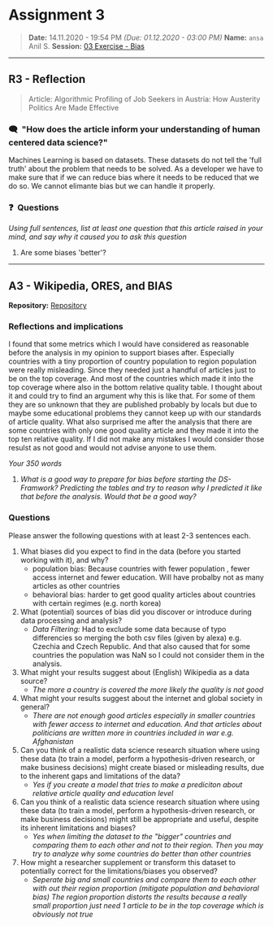 ﻿# Assignment 3
> **Date:** 14.11.2020 - 19:54 PM *(Due: 01.12.2020 - 03:00 PM)*
> **Name:** `ansa` Anil S.
> **Session:** [03 Exercise - Bias](https://github.com/FUB-HCC/hcds-winter-2020/wiki/03_exercise)   
----

## R3 - Reflection
> Article: Algorithmic Profiling of Job Seekers in Austria: How Austerity Politics Are Made Effective

### 🗨️&nbsp; "How does the article inform your understanding of human centered data science?"  
Machines Learning is based on datasets. These datasets do not tell the 'full truth' about the problem that needs to be solved. As a developer we have to make sure that if we can reduce bias where it needs to be reduced that we do so. We cannot elimante bias but we can handle it properly.


### ❓&nbsp; Questions
_Using full sentences, list at least one question that this article raised in your mind, and say why it caused you to ask this question_

1. Are some biases 'better'?

***

## A3 - Wikipedia, ORES, and BIAS

**Repository:** [Repository](https://github.com/AnilSahintuerk/A3-hcds-hcc-bias)

### Reflections and implications

  I found that some metrics which I would have considered as reasonable before the analysis in my opinion to support biases after. Especially countries with a tiny proportion of country population to region population were really misleading. Since they needed just a handful of articles just to be on the top coverage. And most of the countries which made it into the top coverage where also in the bottom relative quality table. I thought about it and could try to find an argument why this is like that. For some of them they are so unknown that they are published probably by locals but due to maybe some educational problems they cannot keep up with our standards of article quality. What also surprised me after the analysis that there are some countries with only one good quality article and they made it into the top ten relative quality. If I did not make any mistakes I would consider those resulst as not good and would not advise anyone to use them.

_Your 350 words_

1. _What is a good way to prepare for bias before starting the DS-Framwork? Predicting the tables and try to reason why I predicted it like that before the analysis. Would that be a good way?_

### Questions

Please answer the following questions with at least 2-3 sentences each.

1. What biases did you expect to find in the data (before you started working with it), and why?
    * population bias: Because countries with fewer population , fewer access internet and fewer education. Will have probalby not as many articles as other countries 
    * behavioral bias: harder to get good quality articles about countries with certain regimes (e.g. north korea)
1. What (potential) sources of bias did you discover or introduce during data processing and analysis?
    * _Data Filtering:_ Had to exclude some data because of typo differencies so merging the both csv files (given by alexa) e.g. Czechia and Czech Republic. And that also caused that for some countries the population was NaN so I could not consider them in the analysis.
1. What might your results suggest about (English) Wikipedia as a data source?
    * _The more a country is covered the more likely the quality is not good_
1. What might your results suggest about the internet and global society in general?
    * _There are not enough good articles especially in smaller countries with fewer access to internet and education. And that articles about politicians are written more in countries included in war e.g. Afghanistan_
1. Can you think of a realistic data science research situation where using these data (to train a model, perform a hypothesis-driven research, or make business decisions) might create biased or misleading results, due to the inherent gaps and limitations of the data?
    * _Yes if you create a model that tries to make a prediciton about relative article quality and education level_
1. Can you think of a realistic data science research situation where using these data (to train a model, perform a hypothesis-driven research, or make business decisions) might still be appropriate and useful, despite its inherent limitations and biases?
    * _Yes when limiting the dataset to the "bigger" countries and comparing them to each other and not to their region. Then you may try to analyze why some countries do better than other countries_
1. How might a researcher supplement or transform this dataset to potentially correct for the limitations/biases you observed?
    * _Seperate big and small countries and compare them to each other with out their region proportion (mitigate population and behavioral bias)
The region proportion distorts the results because a really small proportion just need 1 article to be in the top coverage which is obviously not true_
